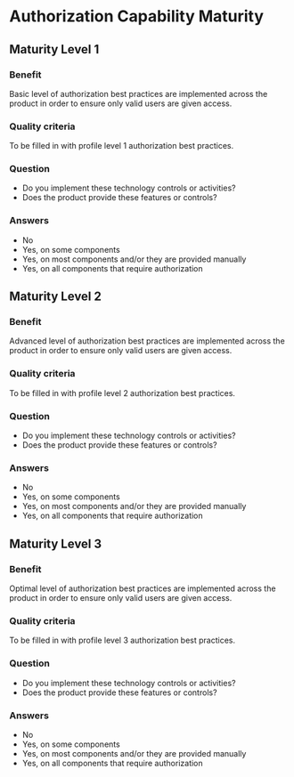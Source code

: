 # Authorization Capability Maturity

## Maturity Level 1

### Benefit

Basic level of authorization best practices are implemented across the product in order to ensure only valid users are given access.

### Quality criteria

To be filled in with profile level 1 authorization best practices.

### Question

- Do you implement these technology controls or activities?
- Does the product provide these features or controls?

### Answers

- No
- Yes, on some components 
- Yes, on most components and/or they are provided manually
- Yes, on all components that require authorization

## Maturity Level 2

### Benefit

Advanced level of authorization best practices are implemented across the product in order to ensure only valid users are given access.

### Quality criteria

To be filled in with profile level 2 authorization best practices.

### Question

- Do you implement these technology controls or activities?
- Does the product provide these features or controls?

### Answers

- No
- Yes, on some components 
- Yes, on most components and/or they are provided manually
- Yes, on all components that require authorization

## Maturity Level 3

### Benefit

Optimal level of authorization best practices are implemented across the product in order to ensure only valid users are given access.

### Quality criteria

To be filled in with profile level 3 authorization best practices.

### Question

- Do you implement these technology controls or activities?
- Does the product provide these features or controls?

### Answers

- No
- Yes, on some components 
- Yes, on most components and/or they are provided manually
- Yes, on all components that require authorization

